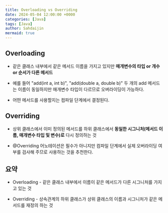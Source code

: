 ```yaml
---
title: Overloading vs Overriding
date: 2024-05-04 12:00:00 +0000
categories: [Java]
tags: [Java]
author: Sahdaijin
mermaid: true
---
```


## Overloading
* 같은 클래스 내부에서 같은 메서드 이름을 가지고 있지만 **매개변수의 타입 or 개수 or 순서가 다른 메서드**
<!-- A method within the same class that has the same method name but differs in parameter type, number, or order -->

* 예를 들어 "add(int a, int b)", "add(double a, double b)" 두 개의 add 메서드는 이름이 동일하지만 매개변수 타입이 다르므로 오버라이딩이 가능하다.
<!-- For example, the two "add" methods, "add(int a, int b)" and "add(double a, double b)" have the same name but different parameter types, so they can be overridden. -->

* 어떤 메서드를 사용할지는 컴파일 단계에서 결정된다.
<!-- The determenation of which method to use is made at the compile time. -->

## Overriding
* 상위 클래스에서 이미 정의된 메서드를 하위 클래스에서 **동일한 시그니처(메서드 이름, 매개변수 타입 및 변수)로** 다시 정의하는 것
<!-- It is the redefinition of a method in a subclass that was already defined in the superclass with the same signature(method name, parameter types, and order) -->

* @Overriding 어노테이션은 필수가 아니지만 컴파일 단계에서 실제 오버라이딩 여부를 검사해 주므로 사용하는 것을 추천한다.
<!-- The "@Override" annotation is not mandatory, but it is recommended to use it because it helps to check the actual overriding during the compile time. -->

## 요약
* Overloading - 같은 클래스 내부에서 이름이 같은 메서드가 다른 시그니처를 가지고 있는 것
<!-- Overloading - methods within the same class having the same name but different signatures. -->

* Overriding - 상속관계의 하위 클래스가 상위 클래스의 이름과 시그니처가 같은 메서드를 재정의 하는 것
<!-- Overriding - When a subclass in an inheritance relationship redefines a method with the same name and signature as that in the superclass. -->